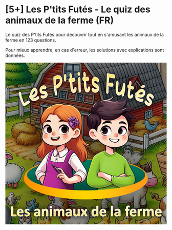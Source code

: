 # [5+] Les P'tits Futés - Le quiz des animaux de la ferme (FR)

Le quiz des P'tits Futés pour découvrir tout en s'amusant les animaux de la ferme en 123 questions.

Pour mieux apprendre, en cas d'erreur, les solutions avec explications sont données.

![Cover de Les P'tits Futés - Le quiz des animaux de la ferme](https://raw.githubusercontent.com/histoires-pour-tous/les-ptits-futes-quiz-les-animaux-de-la-ferme/main/cover.png)